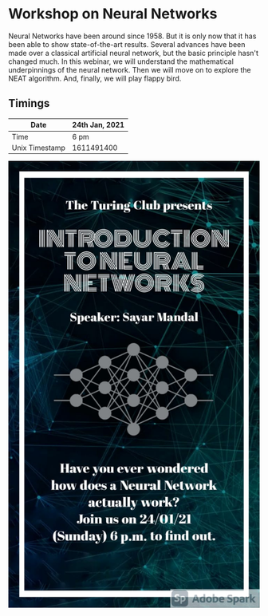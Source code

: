# Workshop on Neural Networks

Neural Networks have been around since 1958. But it is only now that it has been able to show state-of-the-art results. Several advances have been made over a classical artificial neural network, but the basic principle hasn't changed much. In this webinar, we will understand the mathematical underpinnings of the neural network. Then we will move on to explore the NEAT algorithm. And, finally, we will play flappy bird.

## Timings

| Date           | 24th Jan, 2021 |
| -------------- | -------------- |
| Time           | 6 pm           |
| Unix Timestamp | 1611491400     |

![Neural Networks](events/resources/Neural%20Network.jpeg)
